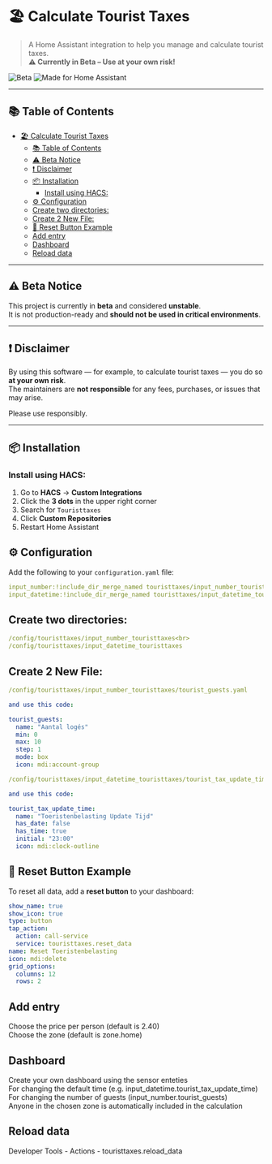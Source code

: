 # 🏖️ Calculate Tourist Taxes

> A Home Assistant integration to help you manage and calculate tourist taxes.  
> **⚠️ Currently in Beta – Use at your own risk!**

![Beta](https://img.shields.io/badge/status-beta-yellow)
![Made for Home Assistant](https://img.shields.io/badge/made%20for-Home%20Assistant-blue)

---

## 📚 Table of Contents

- [🏖️ Calculate Tourist Taxes](#️-calculate-tourist-taxes)
  - [📚 Table of Contents](#-table-of-contents)
  - [⚠️ Beta Notice](#️-beta-notice)
  - [❗ Disclaimer](#-disclaimer)
  - [📦 Installation](#-installation)
    - [Install using HACS:](#install-using-hacs)
  - [⚙️ Configuration](#️-configuration)
  - [Create two directories:](#create-two-directories)
  - [Create 2 New File:](#create-2-new-file)
  - [🧼 Reset Button Example](#-reset-button-example)
  - [Add entry](#add-entry)
  - [Dashboard](#dashboard)
  - [Reload data](#reload-data)

---

## ⚠️ Beta Notice

This project is currently in **beta** and considered **unstable**.  
It is not production-ready and **should not be used in critical environments**.

---

## ❗ Disclaimer

By using this software — for example, to calculate tourist taxes — you do so **at your own risk**.  
The maintainers are **not responsible** for any fees, purchases, or issues that may arise.

Please use responsibly.

---

## 📦 Installation

### Install using HACS:

1. Go to **HACS** → **Custom Integrations**
2. Click the **3 dots** in the upper right corner
3. Search for `Touristtaxes`
4. Click **Custom Repositories**
5. Restart Home Assistant

## ⚙️ Configuration

Add the following to your `configuration.yaml` file:
```yaml
input_number:!include_dir_merge_named touristtaxes/input_number_touristtaxes<br>
input_datetime:!include_dir_merge_named touristtaxes/input_datetime_touristtaxes
```
## Create two directories:
```yaml
/config/touristtaxes/input_number_touristtaxes<br>
/config/touristtaxes/input_datetime_touristtaxes
```
## Create 2 New File:
```yaml
/config/touristtaxes/input_number_touristtaxes/tourist_guests.yaml

and use this code:

tourist_guests:
  name: "Aantal logés"
  min: 0
  max: 10
  step: 1
  mode: box
  icon: mdi:account-group
```

```yaml
/config/touristtaxes/input_datetime_touristtaxes/tourist_tax_update_time.yaml

and use this code:

tourist_tax_update_time:
  name: "Toeristenbelasting Update Tijd"
  has_date: false
  has_time: true
  initial: "23:00"
  icon: mdi:clock-outline
```

## 🧼 Reset Button Example

To reset all data, add a **reset button** to your dashboard:

```yaml
show_name: true
show_icon: true
type: button
tap_action:
  action: call-service
  service: touristtaxes.reset_data
name: Reset Toeristenbelasting
icon: mdi:delete
grid_options:
  columns: 12
  rows: 2
```

## Add entry

Choose the price per person (default is 2.40)<br>
Choose the zone (default is zone.home)

## Dashboard

Create your own dashboard using the sensor enteties<br>
For changing the default time (e.g. input_datetime.tourist_tax_update_time)<br>
For changing the number of guests (input_number.tourist_guests)<br>
Anyone in the chosen zone is automatically included in the calculation

## Reload data

Developer Tools - Actions - touristtaxes.reload_data 